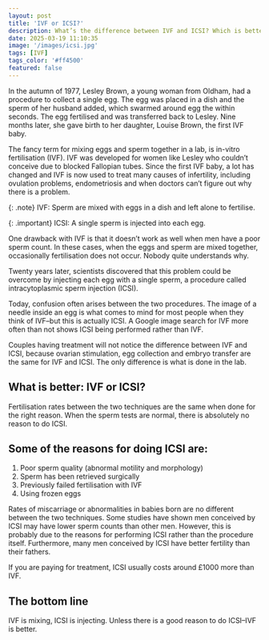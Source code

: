 ```yaml
---
layout: post
title: 'IVF or ICSI?'
description: What’s the difference between IVF and ICSI? Which is better and why should you choose one over the other?
date: 2025-03-19 11:10:35
image: '/images/icsi.jpg'
tags: [IVF]
tags_color: '#ff4500'
featured: false
---
```

In the autumn of 1977, Lesley Brown, a young woman from Oldham, had a procedure to collect a single egg. The egg was placed in a dish and the sperm of her husband added, which swarmed around egg the within seconds. The egg fertilised and was transferred back to Lesley. Nine months later, she gave birth to her daughter, Louise Brown, the first IVF baby.

The fancy term for mixing eggs and sperm together in a lab, is in-vitro fertilisation (IVF). IVF was developed for women like Lesley who couldn’t conceive due to blocked Fallopian tubes. Since the first IVF baby, a lot has changed and IVF is now used to treat many causes of infertility, including ovulation problems, endometriosis and when doctors can’t figure out why there is a problem.

{: .note}
IVF: Sperm are mixed with eggs in a dish and left alone to fertilise.

{: .important}
ICSI: A single sperm is injected into each egg.

One drawback with IVF is that it doesn’t work as well when men have a poor sperm count. In these cases, when the eggs and sperm are mixed together, occasionally fertilisation does not occur. Nobody quite understands why.

Twenty years later, scientists discovered that this problem could be overcome by injecting each egg with a single sperm, a procedure called intracytoplasmic sperm injection (ICSI).

Today, confusion often arises between the two procedures. The image of a needle inside an egg is what comes to mind for most people when they think of IVF–but this is actually ICSI. A Google image search for IVF more often than not shows ICSI being performed rather than IVF.

Couples having treatment will not notice the difference between IVF and ICSI, because ovarian stimulation, egg collection and embryo transfer are the same for IVF and ICSI. The only difference is what is done in the lab.

## What is better: IVF or ICSI?

Fertilisation rates between the two techniques are the same when done for the right reason. When the sperm tests are normal, there is absolutely no reason to do ICSI.

## Some of the reasons for doing ICSI are:
1. Poor sperm quality (abnormal motility and morphology)
1. Sperm has been retrieved surgically
1. Previously failed fertilisation with IVF
1. Using frozen eggs

Rates of miscarriage or abnormalities in babies born are no different between the two techniques. Some studies have shown men conceived by ICSI may have lower sperm counts than other men. However, this is probably due to the reasons for performing ICSI rather than the procedure itself. Furthermore, many men conceived by ICSI have better fertility than their fathers.

If you are paying for treatment, ICSI usually costs around £1000 more than IVF.

## The bottom line
IVF is mixing, ICSI is injecting. Unless there is a good reason to do ICSI–IVF is better.